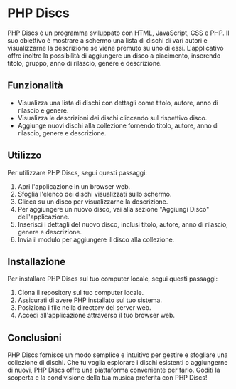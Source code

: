 # PHP Discs

PHP Discs è un programma sviluppato con HTML, JavaScript, CSS e PHP. Il suo obiettivo è mostrare a schermo una lista di dischi di vari autori e visualizzarne la descrizione se viene premuto su uno di essi. L'applicativo offre inoltre la possibilità di aggiungere un disco a piacimento, inserendo titolo, gruppo, anno di rilascio, genere e descrizione.

## Funzionalità

- Visualizza una lista di dischi con dettagli come titolo, autore, anno di rilascio e genere.
- Visualizza le descrizioni dei dischi cliccando sul rispettivo disco.
- Aggiunge nuovi dischi alla collezione fornendo titolo, autore, anno di rilascio, genere e descrizione.

## Utilizzo

Per utilizzare PHP Discs, segui questi passaggi:

1. Apri l'applicazione in un browser web.
2. Sfoglia l'elenco dei dischi visualizzati sullo schermo.
3. Clicca su un disco per visualizzarne la descrizione.
4. Per aggiungere un nuovo disco, vai alla sezione "Aggiungi Disco" dell'applicazione.
5. Inserisci i dettagli del nuovo disco, inclusi titolo, autore, anno di rilascio, genere e descrizione.
6. Invia il modulo per aggiungere il disco alla collezione.

## Installazione

Per installare PHP Discs sul tuo computer locale, segui questi passaggi:

1. Clona il repository sul tuo computer locale.
2. Assicurati di avere PHP installato sul tuo sistema.
3. Posiziona i file nella directory del server web.
4. Accedi all'applicazione attraverso il tuo browser web.

## Conclusioni

PHP Discs fornisce un modo semplice e intuitivo per gestire e sfogliare una collezione di dischi. Che tu voglia esplorare i dischi esistenti o aggiungerne di nuovi, PHP Discs offre una piattaforma conveniente per farlo. Goditi la scoperta e la condivisione della tua musica preferita con PHP Discs!
